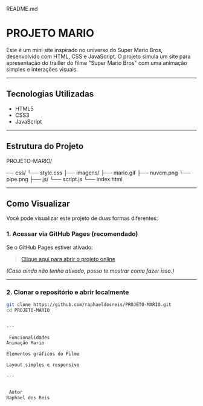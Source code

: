 README.md

#  PROJETO MARIO

Este é um mini site inspirado no universo do Super Mario Bros, desenvolvido com HTML, CSS e JavaScript. 
O projeto simula um site para apresentação do trailler do filme "Super Mario Bros" com uma animação simples e interações visuais.

---

##  Tecnologias Utilizadas

- HTML5
- CSS3
- JavaScript

---

##  Estrutura do Projeto


PROJETO-MARIO/

── css/
 └── style.css
├── imagens/
 ├── mario.gif
 ├── nuvem.png
 └── pipe.png
├── js/
 └── script.js
└── index.html

---

## Como Visualizar

Você pode visualizar este projeto de duas formas diferentes:

###  1. Acessar via GitHub Pages (recomendado)

Se o GitHub Pages estiver ativado:

> [Clique aqui para abrir o projeto online](https://raphaeldosreis.github.io/PROJETO-MARIO)

*(Caso ainda não tenha ativado, posso te mostrar como fazer isso.)*

---

###  2. Clonar o repositório e abrir localmente

```bash
git clone https://github.com/raphaeldosreis/PROJETO-MARIO.git
cd PROJETO-MARIO


---

 Funcionalidades
Animação Mario

Elementos gráficos do Filme

Layout simples e responsivo

---


 Autor
Raphael dos Reis
